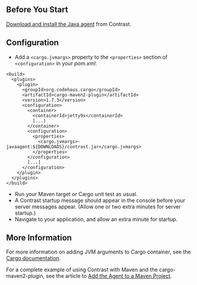 <!--
title: "Running Contrast with the Codehaus Maven Cargo Plugin"
description: "This document outlines the process for configuring Contrast using the Cargo plugin by Codehaus."
tags: "java agent configuration maven codehaus"
-->

## Before You Start 

[Download and install the Java agent](installation-javastandard.html) from Contrast.

## Configuration

* Add a `<cargo.jvmargs>` property to the `<properties>` section of `<configuration>` in your *pom.xml*:

````
<build>
  <plugins>
    <plugin>
      <groupId>org.codehaus.cargo</groupId>
      <artifactId>cargo-maven2-plugin</artifactId>
      <version>1.7.3</version>
      <configuration>
        <container>
          <containerId>jetty9x</containerId>
          [...]
        </container>
        <configuration>
          <properties>
            <cargo.jvmargs>-javaagent:${DOWNLOADS}/contrast.jar</cargo.jvmargs>
          </properties>
        </configuration>
        [...]
      </configuration>
    </plugin>
  </plugins>
</build>
````

* Run your Maven target or Cargo unit test as usual. 
* A Contrast startup message should appear in the console before your server messages appear. (Allow one or two extra minutes for server startup.)
* Navigate to your application, and allow an extra minute for startup.

## More Information

For more information on adding JVM arguments to Cargo container, see the [Cargo documentation](https://codehaus-cargo.github.io/cargo/Configuration+properties.html).

For a complete example of using Contrast with Maven and the cargo-maven2-plugin, see the article to [Add the Agent to a Maven Project](installation-javaguides.html#cargo).
